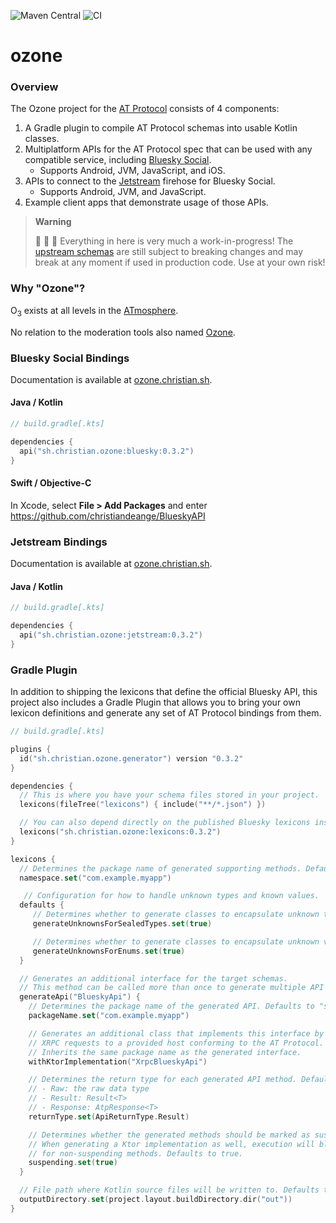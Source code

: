 ![Maven Central](https://img.shields.io/maven-central/v/sh.christian.ozone/bluesky?versionPrefix=0.3.2) ![CI](https://github.com/christiandeange/ozone/actions/workflows/ci.yml/badge.svg)

ozone
=====

### Overview

The Ozone project for the [AT Protocol](https://atproto.com/) consists of 4 components:

1. A Gradle plugin to compile AT Protocol schemas into usable Kotlin classes.
2. Multiplatform APIs for the AT Protocol spec that can be used with any compatible service, including [Bluesky Social](https://bsky.app).
   - Supports Android, JVM, JavaScript, and iOS.
3. APIs to connect to the [Jetstream](https://github.com/bluesky-social/jetstream) firehose for Bluesky Social.
   - Supports Android, JVM, and JavaScript.
4. Example client apps that demonstrate usage of those APIs.

> **Warning**
>
> 🚧 🚧 🚧 Everything in here is very much a work-in-progress!
> The [upstream schemas](https://github.com/bluesky-social/atproto/commits/main/lexicons) are still subject to breaking
> changes and may break at any moment if used in production code. Use at your own risk!

### Why "Ozone"?

O<sub>3</sub> exists at all levels in the [ATmosphere](https://bsky.app/profile/shreyanjain.net/post/3k26nw6kwnh2e).

No relation to the moderation tools also named [Ozone](https://github.com/bluesky-social/ozone).

### Bluesky Social Bindings

Documentation is available at [ozone.christian.sh](https://ozone.christian.sh).

#### Java / Kotlin

```kotlin
// build.gradle[.kts]

dependencies {
  api("sh.christian.ozone:bluesky:0.3.2")
}
```

#### Swift / Objective-C

In Xcode, select **File > Add Packages** and enter https://github.com/christiandeange/BlueskyAPI

### Jetstream Bindings

Documentation is available at [ozone.christian.sh](https://ozone.christian.sh/ozone/sh.christian.ozone.jetstream/index.html).

#### Java / Kotlin

```kotlin
// build.gradle[.kts]

dependencies {
  api("sh.christian.ozone:jetstream:0.3.2")
}
```

### Gradle Plugin

In addition to shipping the lexicons that define the official Bluesky API, this project also includes a Gradle Plugin that allows you to bring your own lexicon definitions and generate any set of AT Protocol bindings from them.

```kotlin
// build.gradle[.kts]

plugins {
  id("sh.christian.ozone.generator") version "0.3.2"
}

dependencies {
  // This is where you have your schema files stored in your project.
  lexicons(fileTree("lexicons") { include("**/*.json") })

  // You can also depend directly on the published Bluesky lexicons instead.
  lexicons("sh.christian.ozone:lexicons:0.3.2")
}

lexicons {
  // Determines the package name of generated supporting methods. Defaults to "sh.christian.ozone".
  namespace.set("com.example.myapp")

   // Configuration for how to handle unknown types and known values.
  defaults {
     // Determines whether to generate classes to encapsulate unknown types for union references. Defaults to false.
     generateUnknownsForSealedTypes.set(true)

     // Determines whether to generate classes to encapsulate unknown values for strings. Defaults to false.
     generateUnknownsForEnums.set(true)
  }

  // Generates an additional interface for the target schemas.
  // This method can be called more than once to generate multiple API interfaces.
  generateApi("BlueskyApi") {
    // Determines the package name of the generated API. Defaults to "sh.christian.ozone".
    packageName.set("com.example.myapp")

    // Generates an additional class that implements this interface by sending corresponding
    // XRPC requests to a provided host conforming to the AT Protocol.
    // Inherits the same package name as the generated interface.
    withKtorImplementation("XrpcBlueskyApi")

    // Determines the return type for each generated API method. Defaults to Raw.
    // - Raw: the raw data type
    // - Result: Result<T>
    // - Response: AtpResponse<T>
    returnType.set(ApiReturnType.Result)

    // Determines whether the generated methods should be marked as suspend functions.
    // When generating a Ktor implementation as well, execution will block the current thread
    // for non-suspending methods. Defaults to true.
    suspending.set(true)
  }

  // File path where Kotlin source files will be written to. Defaults to "<project-dir>/build/generated/lexicons".
  outputDirectory.set(project.layout.buildDirectory.dir("out"))
}
```
